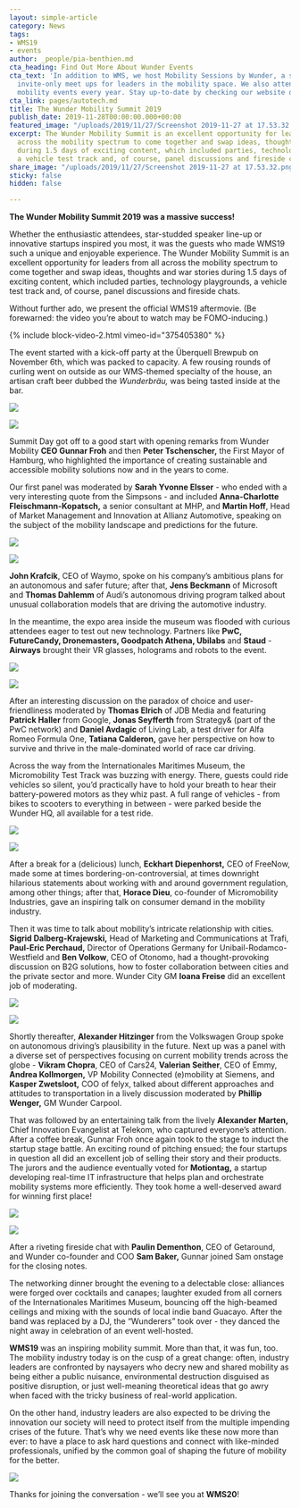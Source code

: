 ```yaml
---
layout: simple-article
category: News
tags:
- WMS19
- events
author: _people/pia-benthien.md
cta_heading: Find Out More About Wunder Events
cta_text: 'In addition to WMS, we host Mobility Sessions by Wunder, a series of informal,
  invite-only meet ups for leaders in the mobility space. We also attend multiple
  mobility events every year. Stay up-to-date by checking our website often! '
cta_link: pages/autotech.md
title: The Wunder Mobility Summit 2019
publish_date: 2019-11-28T00:00:00.000+00:00
featured_image: "/uploads/2019/11/27/Screenshot 2019-11-27 at 17.53.32.png"
excerpt: The Wunder Mobility Summit is an excellent opportunity for leaders from all
  across the mobility spectrum to come together and swap ideas, thoughts and war stories
  during 1.5 days of exciting content, which included parties, technology playgrounds,
  a vehicle test track and, of course, panel discussions and fireside chats.
share_image: "/uploads/2019/11/27/Screenshot 2019-11-27 at 17.53.32.png"
sticky: false
hidden: false

---
```

**The Wunder Mobility Summit 2019 was a massive success!**

Whether the enthusiastic attendees, star-studded speaker line-up or innovative startups inspired you most, it was the guests who made WMS19 such a unique and enjoyable experience. The Wunder Mobility Summit is an excellent opportunity for leaders from all across the mobility spectrum to come together and swap ideas, thoughts and war stories during 1.5 days of exciting content, which included parties, technology playgrounds, a vehicle test track and, of course, panel discussions and fireside chats.

Without further ado, we present the official WMS19 aftermovie. (Be forewarned: the video you’re about to watch may be FOMO-inducing.)

{% include block-video-2.html vimeo-id="375405380" %}

The event started with a kick-off party at the Überquell Brewpub on November 6th, which was packed to capacity. A few rousing rounds of curling went on outside as our WMS-themed specialty of the house, an artisan craft beer dubbed the _Wunderbräu,_ was being tasted inside at the bar.

![](/uploads/2019/11/27/WMSBlogImage1.JPG)

![](/uploads/2019/11/27/WMSBlogImage2.JPG)

Summit Day got off to a good start with opening remarks from Wunder Mobility **CEO Gunnar Froh** and then **Peter Tschenscher,** the First Mayor of Hamburg, who highlighted the importance of creating sustainable and accessible mobility solutions now and in the years to come.

Our first panel was moderated by **Sarah Yvonne Elsser** - who ended with a very interesting quote from the Simpsons - and included **Anna-Charlotte Fleischmann-Kopatsch,** a senior consultant at MHP, and **Martin Hoff**, Head of Market Management and Innovation at Allianz Automotive, speaking on the subject of the mobility landscape and predictions for the future.

![](/uploads/2019/11/27/WMSBlogimage3.jpg)

![](/uploads/2019/11/27/WMSBlogImage4.JPG)

**John Krafcik**, CEO of Waymo, spoke on his company’s ambitious plans for an autonomous and safer future; after that, **Jens Beckmann** of Microsoft and **Thomas Dahlemm** of Audi’s autonomous driving program talked about unusual collaboration models that are driving the automotive industry.

In the meantime, the expo area inside the museum was flooded with curious attendees eager to test out new technology. Partners like **PwC, FutureCandy, Dronemasters, Goodpatch Athena, Ubilabs** and **Staud** - **Airways** brought their VR glasses, holograms and robots to the event.

![](/uploads/2019/11/27/WMSBlogImage5.jpg)

![](/uploads/2019/11/27/WMSBlogimage6.jpg)

After an interesting discussion on the paradox of choice and user-friendliness moderated by **Thomas Elrich** of JDB Media and featuring **Patrick Haller** from Google, **Jonas Seyfferth** from Strategy& (part of the PwC network) and **Daniel Avdagic** of Living Lab, a test driver for Alfa Romeo Formula One, **Tatiana Calderon,** gave her perspective on how to survive and thrive in the male-dominated world of race car driving.

Across the way from the Internationales Maritimes Museum, the Micromobility Test Track was buzzing with energy. There, guests could ride vehicles so silent, you’d practically have to hold your breath to hear their battery-powered motors as they whiz past. A full range of vehicles - from bikes to scooters to everything in between - were parked beside the Wunder HQ, all available for a test ride.

![](/uploads/2019/11/27/WMSBlogimage7.jpg)

![](/uploads/2019/11/27/WMSBlogimage8.jpg)

After a break for a (delicious) lunch, **Eckhart Diepenhorst,** CEO of FreeNow, made some at times bordering-on-controversial, at times downright hilarious statements about working with and around government regulation, among other things; after that, **Horace Dieu**, co-founder of Micromobility Industries, gave an inspiring talk on consumer demand in the mobility industry.

Then it was time to talk about mobility’s intricate relationship with cities. **Sigrid Dalberg-Krajewski,** Head of Marketing and Communications at Trafi, **Paul-Eric Perchaud,** Director of Operations Germany for Unibail-Rodamco-Westfield and **Ben Volkow**, CEO of Otonomo, had a thought-provoking discussion on B2G solutions, how to foster collaboration between cities and the private sector and more. Wunder City GM **Ioana Freise** did an excellent job of moderating.

![](/uploads/2019/11/27/WMSBlogimage10.JPG)

![](/uploads/2019/11/27/WMSBlogimage9.JPG)

Shortly thereafter, **Alexander Hitzinger** from the Volkswagen Group spoke on autonomous driving’s plausibility in the future. Next up was a panel with a diverse set of perspectives focusing on current mobility trends across the globe - **Vikram Chopra**, CEO of Cars24, **Valerian Seither**, CEO of Emmy, **Andrea Kollmorgen,** VP Mobility Connected (e)mobility at Siemens, and **Kasper Zwetsloot,** COO of felyx, talked about different approaches and attitudes to transportation in a lively discussion moderated by **Phillip Wenger,** GM Wunder Carpool.

That was followed by an entertaining talk from the lively **Alexander Marten,** Chief Innovation Evangelist at Telekom, who captured everyone’s attention. After a coffee break, Gunnar Froh once again took to the stage to induct the startup stage battle. An exciting round of pitching ensued; the four startups in question all did an excellent job of selling their story and their products. The jurors and the audience eventually voted for **Motiontag,** a startup developing real-time IT infrastructure that helps plan and orchestrate mobility systems more efficiently. They took home a well-deserved award for winning first place!

![](/uploads/2019/11/27/WMSblogimage11.jpg)

![](/uploads/2019/11/27/WMSblogimage12.jpg)

After a riveting fireside chat with **Paulin Dementhon**, CEO of Getaround, and Wunder co-founder and COO **Sam Baker,** Gunnar joined Sam onstage for the closing notes.

The networking dinner brought the evening to a delectable close: alliances were forged over cocktails and canapes; laughter exuded from all corners of the Internationales Maritimes Museum, bouncing off the high-beamed ceilings and mixing with the sounds of local indie band Guacayo. After the band was replaced by a DJ, the “Wunderers” took over - they danced the night away in celebration of an event well-hosted.

**WMS19** was an inspiring mobility summit. More than that, it was fun, too. The mobility industry today is on the cusp of a great change: often, industry leaders are confronted by naysayers who decry new and shared mobility as being either a public nuisance, environmental destruction disguised as positive disruption, or just well-meaning theoretical ideas that go awry when faced with the tricky business of real-world application.

On the other hand, industry leaders are also expected to be driving the innovation our society will need to protect itself from the multiple impending crises of the future. That’s why we need events like these now more than ever: to have a place to ask hard questions and connect with like-minded professionals, unified by the common goal of shaping the future of mobility for the better.

![](/uploads/2019/11/27/WMSblogimage13.JPG)

Thanks for joining the conversation - we’ll see you at **WMS20**!